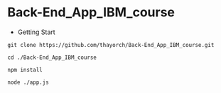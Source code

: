 ﻿# Back-End_App_IBM_course

- Getting Start
```
git clone https://github.com/thayorch/Back-End_App_IBM_course.git
```
```
cd ./Back-End_App_IBM_course
```
```
npm install
```
```
node ./app.js
```
